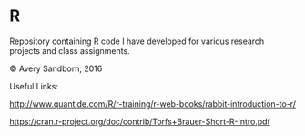 # R

Repository containing R code I have developed for various research projects and class assignments.

© Avery Sandborn, 2016

Useful Links:

http://www.quantide.com/R/r-training/r-web-books/rabbit-introduction-to-r/

https://cran.r-project.org/doc/contrib/Torfs+Brauer-Short-R-Intro.pdf
